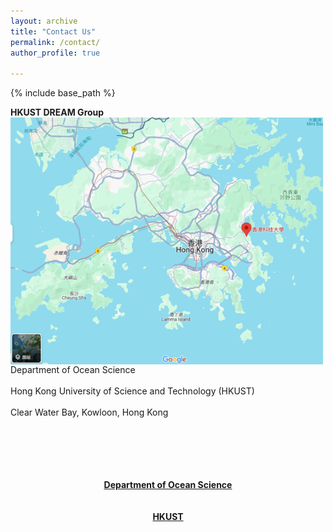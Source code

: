 ```yaml
---
layout: archive
title: "Contact Us"
permalink: /contact/
author_profile: true

---
```


{% include base_path %}

**HKUST DREAM Group** <img style="float: left; padding-right: 15px;" src="/images/location.png" width="500"> 
<br/><br/>
Department of Ocean Science
<br/><br/>
Hong Kong University of Science and Technology (HKUST)
<br/><br/>
Clear Water Bay, Kowloon, Hong Kong
<br/><br/>
<br/><br/>
<br/><br/>

<center>
  <b>
    <a href="https://oces.hkust.edu.hk/">Department of Ocean Science</a>
  </b>
</center>
<br/><br/>
<center>
  <b>
    <a href="https://hkust.edu.hk/">HKUST</a>
  </b>
</center>
